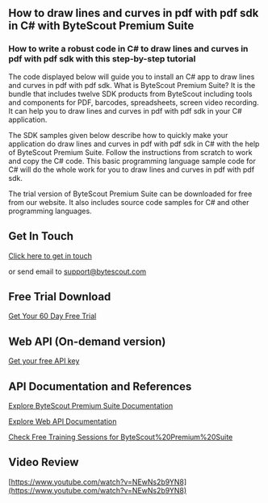 ## How to draw lines and curves in pdf with pdf sdk in C# with ByteScout Premium Suite

### How to write a robust code in C# to draw lines and curves in pdf with pdf sdk with this step-by-step tutorial

The code displayed below will guide you to install an C# app to draw lines and curves in pdf with pdf sdk. What is ByteScout Premium Suite? It is the bundle that includes twelve SDK products from ByteScout including tools and components for PDF, barcodes, spreadsheets, screen video recording. It can help you to draw lines and curves in pdf with pdf sdk in your C# application.

The SDK samples given below describe how to quickly make your application do draw lines and curves in pdf with pdf sdk in C# with the help of ByteScout Premium Suite. Follow the instructions from scratch to work and copy the C# code. This basic programming language sample code for C# will do the whole work for you to draw lines and curves in pdf with pdf sdk.

The trial version of ByteScout Premium Suite can be downloaded for free from our website. It also includes source code samples for C# and other programming languages.

## Get In Touch

[Click here to get in touch](https://bytescout.zendesk.com/hc/en-us/requests/new?subject=ByteScout%20Premium%20Suite%20Question)

or send email to [support@bytescout.com](mailto:support@bytescout.com?subject=ByteScout%20Premium%20Suite%20Question) 

## Free Trial Download

[Get Your 60 Day Free Trial](https://bytescout.com/download/web-installer?utm_source=github-readme)

## Web API (On-demand version)

[Get your free API key](https://pdf.co/documentation/api?utm_source=github-readme)

## API Documentation and References

[Explore ByteScout Premium Suite Documentation](https://bytescout.com/documentation/index.html?utm_source=github-readme)

[Explore Web API Documentation](https://pdf.co/documentation/api?utm_source=github-readme)

[Check Free Training Sessions for ByteScout%20Premium%20Suite](https://academy.bytescout.com/)

## Video Review

[https://www.youtube.com/watch?v=NEwNs2b9YN8](https://www.youtube.com/watch?v=NEwNs2b9YN8)
